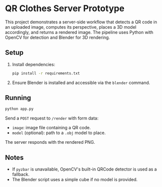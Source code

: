 # QR Clothes Server Prototype

This project demonstrates a server-side workflow that detects a QR code in an uploaded
image, computes its perspective, places a 3D model accordingly, and returns a rendered
image. The pipeline uses Python with OpenCV for detection and Blender for 3D rendering.

## Setup

1. Install dependencies:
   ```bash
   pip install -r requirements.txt
   ```

2. Ensure Blender is installed and accessible via the `blender` command.

## Running

```bash
python app.py
```

Send a `POST` request to `/render` with form data:

- `image`: image file containing a QR code.
- `model` (optional): path to a `.obj` model to place.

The server responds with the rendered PNG.

## Notes

- If `pyzbar` is unavailable, OpenCV's built-in QRCode detector is used as a fallback.
- The Blender script uses a simple cube if no model is provided.
